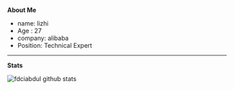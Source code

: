 **About Me**

- name: lizhi
- Age : 27
- company: alibaba
- Position: Technical Expert

___
**Stats**

![fdciabdul github stats](https://github-readme-stats.vercel.app/api?username=fdciabdul&show_icons=true&title_color=fff&icon_color=79ff97&text_color=9f9f9f&bg_color=151515)
